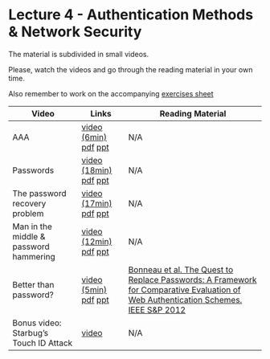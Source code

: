 # Lecture 4 - Authentication Methods & Network Security

The material is subdivided in small videos.

Please, watch the videos and go through the reading material in your own time.

Also remember to work on the accompanying [exercises sheet](../exercises/EXERCISES4.html)

| Video                   | Links                     |        Reading Material                                                                                                                                                                                      |
|-------------------------|---------------------------|----------------------------------------------------------------------------------------------------------------------------------------------------------------------------------------------|
| AAA | [video (6min)](https://web.microsoftstream.com/video/a9fee09c-70ed-477d-8aca-37cc5bec9942) [pdf](../slides/W4/notes1.pdf) [ppt](../slides/W4/password1.odp) | N/A |
| Passwords | [video (18min)](https://web.microsoftstream.com/video/0e77188d-b561-4adf-87af-63286d0808e8) [pdf](../slides/W4/notes2.pdf) [ppt](../slides/W4/password2.odp) | N/A |
| The password recovery problem | [video (17min)](https://web.microsoftstream.com/video/8efdfcc2-8709-492d-8b15-f49626c9d22a) [pdf](../slides/W4/notes3.pdf) [ppt](../slides/W4/password3.odp) | N/A |
| Man in the middle & password hammering | [video (12min)](https://web.microsoftstream.com/video/07b291f5-c240-41cd-be32-0d9b47cab81e) [pdf](../slides/W4/notes4.pdf) [ppt](../slides/W4/password4.odp) | N/A |
| Better than password? | [video (5min)](https://web.microsoftstream.com/video/0bf1dc0a-cba7-4cc8-8478-46088ebdef57) [pdf](../slides/W4/notes5.pdf) [ppt](../slides/W4/password5.odp) | [Bonneau et al. The Quest to Replace Passwords: A Framework for Comparative Evaluation of Web Authentication Schemes. IEEE S&P 2012](../materials/lecture4/2012-sp.pdf) |
| Bonus video: Starbug’s Touch ID Attack | [video](https://vimeo.com/75324765) | N/A |
